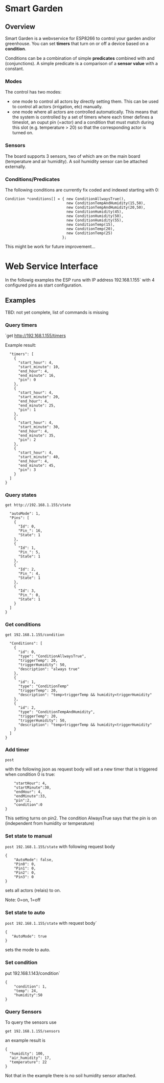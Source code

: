 # Smart Garden 

## Overview

Smart Garden is a webvservice for ESP8266 to control your garden and/or
greenhouse. You can set **timers** that turn on or off a device 
based on a **condition**.

Conditions can be a combination of simple **predicates** combined with and (conjunctions).
A simple predicate is a comparison of a **sensor value** with a constant.

### Modes
The control has two modes:
- one mode to control all actors by directly setting them.
  This can be used to control all actors (irrigation, etc)
  manually.
- one mode where all actors are controlled automatically.
  This means that the system is controlled by a set of timers
  where each timer defines a timeslot, an ouput pin (=actor) and
  a condition that must match during this slot (e.g. temperature > 20)
  so that the corresponding actor is turned on.
  
### Sensors
The board supports 3 sensors, two of which are on the main board
(temperature and air humidity). A soil humidity sensor can be attached
externally.

### Conditions/Predicates
The following conditions are currently fix coded and indexed
starting with 0:
```
Condition *conditions[] = { new ConditionAllwaysTrue(),
                            new ConditionTempAndHumidity(15,50), 
                            new ConditionTempAndHumidity(20,50), 
                            new ConditionHumidity(45), 
                            new ConditionHumidity(50), 
                            new ConditionHumidity(55), 
                            new ConditionTemp(15),
                            new ConditionTemp(20),
                            new ConditionTemp(25)
                          };
```
This might be work for future improvement...


# Web Service Interface
In the followig examples the ESP runs with IP address 192.168.1.155`
with 4 configured pins as start configuration.
## Examples 
TBD: not yet complete, list of commands is missing

### Query timers
`get http://192.168.1.155/timers

Example result:
```
  "timers": [
    {
      "start_hour": 4,
      "start_minute": 10,
      "end_hour": 4,
      "end_minute": 16,
      "pin": 0
    },
    {
      "start_hour": 4,
      "start_minute": 20,
      "end_hour": 4,
      "end_minute": 25,
      "pin": 1
    },
    {
      "start_hour": 4,
      "start_minute": 30,
      "end_hour": 4,
      "end_minute": 35,
      "pin": 2
    },
    {
      "start_hour": 4,
      "start_minute": 40,
      "end_hour": 4,
      "end_minute": 45,
      "pin": 3
    }
  ]
}
```
### Query states
`get http://192.168.1.155/state`
```{
  "autoMode": 1,
  "Pins": [
    {
      "Id": 0,
      "Pin_": 16,
      "State": 1
    },
    {
      "Id": 1,
      "Pin_": 5,
      "State": 1
    },
    {
      "Id": 2,
      "Pin_": 4,
      "State": 1
    },
    {
      "Id": 3,
      "Pin_": 0,
      "State": 1
    }
  ]
}
```
### Get conditions
`get 192.168.1.155/condition`
```{
  "Conditions": [
    {
      "id": 0,
      "type": "ConditionAllwaysTrue",
      "triggerTemp": 20,
      "triggerHumidity": 50,
      "description": "always true"
    },
    {
      "id": 1,
      "type": "ConditionTemp"
      "triggerTemp": 20,
      "description": "temp>triggerTemp && humidity<triggerHumidity"
    },
    {
      "id": 2,
      "type": "ConditionTempAndHumidity",
      "triggerTemp": 20,
      "triggerHumidity": 50,
      "description": "temp>triggerTemp && humidity<triggerHumidity"
    }
  ]
}
```
### Add timer
`post `

with the following json as request body will set a new timer that is triggered when condition 0 is true:
```{
	"startHour": 4,
	"startMinute":30,
	"endHour": 4,
	"endMinute":33,
	"pin":2,
	"condition":0
}
```
This setting turns on pin2. The condition AlwaysTrue says
that the pin is on (independent from humidity or temperature)

### Set state to manual
`post 192.168.1.155/state`
with following request body
```
{
    "AutoMode": false,
    "Pin0": 0,
    "Pin1": 0,
    "Pin2": 0,
    "Pin3": 0
}
```
sets all actors (relais) to on.

Note: 0=on, 1=off

### Set state to auto
`post 192.168.1.155/state`
with request body`
``` 
{
   "AutoMode": true
}
```
sets the mode to auto.

### Set condition

put 192.168.1.143/condition`

```
{
	"condition": 1,
	"temp": 24,
	"humidity":50
}
```

### Query Sensors
To query the sensors use

`get 192.168.1.155/sensors`

an example result is
```
{
  "humidity": 100,
  "air_humidity": 17,
  "temperature": 22
}
```
Not that in the example there is no soil humidity sensor attached.